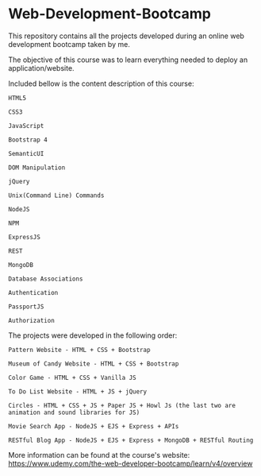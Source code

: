 # Web-Development-Bootcamp

This repository contains all the projects developed during an online web development bootcamp taken by me.

The objective of this course was to learn everything needed to deploy an application/website. 

Included bellow is the content description of this course:

	HTML5

	CSS3

	JavaScript

	Bootstrap 4

	SemanticUI

	DOM Manipulation

	jQuery

	Unix(Command Line) Commands

	NodeJS

	NPM

	ExpressJS

	REST

	MongoDB

	Database Associations

	Authentication

	PassportJS

	Authorization

The projects were developed in the following order:

	Pattern Website - HTML + CSS + Bootstrap
	
	Museum of Candy Website - HTML + CSS + Bootstrap
	
	Color Game - HTML + CSS + Vanilla JS
	
	To Do List Website - HTML + JS + jQuery
	
	Circles - HTML + CSS + JS + Paper JS + Howl Js (the last two are animation and sound libraries for JS)
	
	Movie Search App - NodeJS + EJS + Express + APIs
	
	RESTful Blog App - NodeJS + EJS + Express + MongoDB + RESTful Routing
	

More information can be found at the course's website: https://www.udemy.com/the-web-developer-bootcamp/learn/v4/overview
